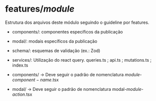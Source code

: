 # features/$module$

Estrutura dos arquivos deste módulo seguindo o guideline por features.

- components/: componentes específicos da publicação
- modal/: modais específicos da publicação
- schema/: esquemas de validação (ex.: Zod)
- services/: Utilização do react query. queries.ts ; api.ts ; mutations.ts ; index.ts

- components/ -> Deve seguir o padrão de nomenclatura $module$-$component-name$.tsx
- modal/ -> Deve seguir o padrão de nomenclatura modal-$module$-$action$.tsx
